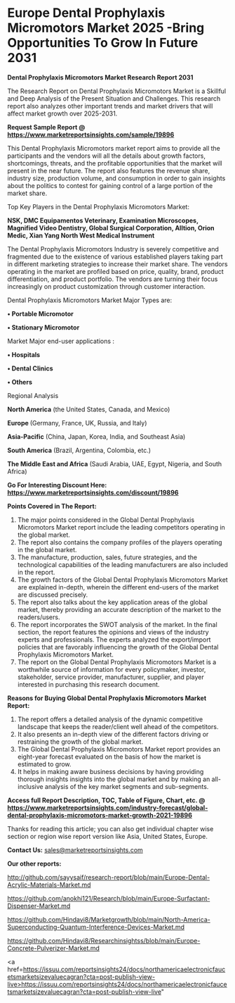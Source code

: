 # Europe Dental Prophylaxis Micromotors Market 2025 -Bring Opportunities To Grow In Future 2031

<strong>Dental Prophylaxis Micromotors Market Research Report 2031</strong>

The Research Report on Dental Prophylaxis Micromotors Market is a Skillful and Deep Analysis of the Present Situation and Challenges. This research report also analyzes other important trends and market drivers that will affect market growth over 2025-2031.

<strong>Request Sample Report @ <a href=https://www.marketreportsinsights.com/sample/19896>https://www.marketreportsinsights.com/sample/19896</a></strong>

This Dental Prophylaxis Micromotors market report aims to provide all the participants and the vendors will all the details about growth factors, shortcomings, threats, and the profitable opportunities that the market will present in the near future. The report also features the revenue share, industry size, production volume, and consumption in order to gain insights about the politics to contest for gaining control of a large portion of the market share.

Top Key Players in the Dental Prophylaxis Micromotors Market:

<strong>NSK, DMC Equipamentos Veterinary, Examination Microscopes, Magnified Video Dentistry, Global Surgical Corporation, Alltion, Orion Medic, Xian Yang North West Medical Instrument</strong>

The Dental Prophylaxis Micromotors Industry is severely competitive and fragmented due to the existence of various established players taking part in different marketing strategies to increase their market share. The vendors operating in the market are profiled based on price, quality, brand, product differentiation, and product portfolio. The vendors are turning their focus increasingly on product customization through customer interaction.

Dental Prophylaxis Micromotors Market Major Types are:

<strong>• Portable Micromotor

• Stationary Micromotor</strong>

Market Major end-user applications :

<strong>• Hospitals

• Dental Clinics

• Others</strong>

Regional Analysis

</u><strong><b>North America</b></strong> (the United States, Canada, and Mexico)

<strong><b>Europe </b></strong>(Germany, France, UK, Russia, and Italy)

<strong><b>Asia-Pacific</b></strong> (China, Japan, Korea, India, and Southeast Asia)

<strong><b>South America</b></strong> (Brazil, Argentina, Colombia, etc.)

<strong><b>The Middle East and Africa</b></strong> (Saudi Arabia, UAE, Egypt, Nigeria, and South Africa)

<strong>Go For Interesting Discount Here: <a href=https://www.marketreportsinsights.com/discount/19896>https://www.marketreportsinsights.com/discount/19896</a></strong>

<strong>Points Covered in The Report:</strong>
<ol>
  <li>The major points considered in the Global Dental Prophylaxis Micromotors Market report include the leading competitors operating in the global market.</li>
  <li>The report also contains the company profiles of the players operating in the global market.</li>
  <li>The manufacture, production, sales, future strategies, and the technological capabilities of the leading manufacturers are also included in the report.</li>
  <li>The growth factors of the Global Dental Prophylaxis Micromotors Market are explained in-depth, wherein the different end-users of the market are discussed precisely.</li>
  <li>The report also talks about the key application areas of the global market, thereby providing an accurate description of the market to the readers/users.</li>
  <li>The report incorporates the SWOT analysis of the market. In the final section, the report features the opinions and views of the industry experts and professionals. The experts analyzed the export/import policies that are favorably influencing the growth of the Global Dental Prophylaxis Micromotors Market.</li>
  <li>The report on the Global Dental Prophylaxis Micromotors Market is a worthwhile source of information for every policymaker, investor, stakeholder, service provider, manufacturer, supplier, and player interested in purchasing this research document.</li>
</ol>
<strong>Reasons for Buying Global Dental Prophylaxis Micromotors Market Report:</strong>

<ol>
  <li>The report offers a detailed analysis of the dynamic competitive landscape that keeps the reader/client well ahead of the competitors.</li>
  <li>It also presents an in-depth view of the different factors driving or restraining the growth of the global market.</li>
  <li>The Global Dental Prophylaxis Micromotors Market report provides an eight-year forecast evaluated on the basis of how the market is estimated to grow.</li>
  <li>It helps in making aware business decisions by having providing thorough insights insights into the global market and by making an all-inclusive analysis of the key market segments and sub-segments.</li>
</ol>
<strong>Access full Report Description, TOC, Table of Figure, Chart, etc. @ <a href=https://www.marketreportsinsights.com/industry-forecast/global-dental-prophylaxis-micromotors-market-growth-2021-19896>https://www.marketreportsinsights.com/industry-forecast/global-dental-prophylaxis-micromotors-market-growth-2021-19896</a></strong>


Thanks for reading this article; you can also get individual chapter wise section or region wise report version like Asia, United States, Europe.

<strong>Contact Us:</strong>
sales@marketreportsinsights.com

<strong>Our other reports:</strong>

<a href=http://github.com/sayysaif/research-report/blob/main/Europe-Dental-Acrylic-Materials-Market.md>http://github.com/sayysaif/research-report/blob/main/Europe-Dental-Acrylic-Materials-Market.md</a>

<a href=https://github.com/anokhi121/Research/blob/main/Europe-Surfactant-Dispenser-Market.md>https://github.com/anokhi121/Research/blob/main/Europe-Surfactant-Dispenser-Market.md</a>

<a href=https://github.com/Hindavi8/Marketgrowth/blob/main/North-America-Superconducting-Quantum-Interference-Devices-Market.md>https://github.com/Hindavi8/Marketgrowth/blob/main/North-America-Superconducting-Quantum-Interference-Devices-Market.md</a>

<a href=https://github.com/Hindavi8/Researchinsightss/blob/main/Europe-Concrete-Pulverizer-Market.md>https://github.com/Hindavi8/Researchinsightss/blob/main/Europe-Concrete-Pulverizer-Market.md</a>

<a href=https://issuu.com/reportsinsights24/docs/northamericaelectronicfaucetsmarketsizevaluecagran?cta=post-publish-view-live>https://issuu.com/reportsinsights24/docs/northamericaelectronicfaucetsmarketsizevaluecagran?cta=post-publish-view-live</a>"
